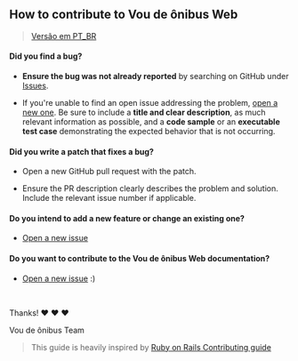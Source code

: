 ## How to contribute to Vou de ônibus Web

> [Versão em PT_BR](CONTRIBUTING-BR.md)

#### **Did you find a bug?**

* **Ensure the bug was not already reported** by searching on GitHub under [Issues](https://github.com/voudeonibus/web.voudeonibus.com/issues).

* If you're unable to find an open issue addressing the problem, [open a new one](https://github.com/voudeonibus/web.voudeonibus.com/issues/new). Be sure to include a **title and clear description**, as much relevant information as possible, and a **code sample** or an **executable test case** demonstrating the expected behavior that is not occurring.

#### **Did you write a patch that fixes a bug?**

* Open a new GitHub pull request with the patch.

* Ensure the PR description clearly describes the problem and solution. Include the relevant issue number if applicable.

#### **Do you intend to add a new feature or change an existing one?**

* [Open a new issue](https://github.com/voudeonibus/web.voudeonibus.com/issues/new)

#### **Do you want to contribute to the Vou de ônibus Web documentation?**

* [Open a new issue](https://github.com/voudeonibus/web.voudeonibus.com/issues/new) :)

</br>

Thanks! :heart: :heart: :heart:

Vou de ônibus Team

> This guide is heavily inspired by [Ruby on Rails Contributing guide](https://github.com/rails/rails/blob/master/CONTRIBUTING.md)
